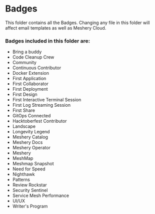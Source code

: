 # Badges
This folder contains all the Badges. Changing any file in this folder will affect email templates as well as Meshery Cloud.

### Badges included in this folder are:
- Bring a buddy
- Code Cleanup Crew
- Community
- Continuous Contributor
- Docker Extension
- First Application
- First Collaborator
- First Deployment
- First Design
- First Interactive Terminal Session
- First Log Streaming Session
- First Share
- GitOps Connected
- Hacktoberfest Contributor
- Landscape
- Longevity Legend
- Meshery Catalog
- Meshery Docs
- Meshery Operator
- Meshery
- MeshMap
- Meshmap Snapshot
- Need for Speed
- Nighthawk
- Patterns
- Review Rockstar
- Security Sentinel
- Service Mesh Performance
- UI/UX
- Writer's Program